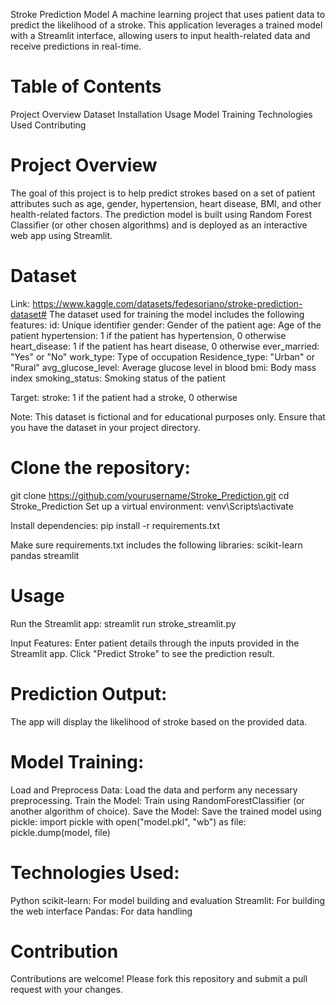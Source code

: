 Stroke Prediction Model A machine learning project that uses patient data to predict the likelihood of a stroke. This application leverages a trained model with a Streamlit interface, allowing users to input health-related data and receive predictions in real-time.

# Table of Contents
Project Overview Dataset Installation Usage Model Training Technologies Used Contributing

# Project Overview
The goal of this project is to help predict strokes based on a set of patient attributes such as age, gender, hypertension, heart disease, BMI, and other health-related factors. The prediction model is built using Random Forest Classifier (or other chosen algorithms) and is deployed as an interactive web app using Streamlit.

# Dataset
Link: https://www.kaggle.com/datasets/fedesoriano/stroke-prediction-dataset# The dataset used for training the model includes the following features: id: Unique identifier gender: Gender of the patient age: Age of the patient hypertension: 1 if the patient has hypertension, 0 otherwise heart_disease: 1 if the patient has heart disease, 0 otherwise ever_married: "Yes" or "No" work_type: Type of occupation Residence_type: "Urban" or "Rural" avg_glucose_level: Average glucose level in blood bmi: Body mass index smoking_status: Smoking status of the patient

Target: stroke: 1 if the patient had a stroke, 0 otherwise

Note: This dataset is fictional and for educational purposes only. Ensure that you have the dataset in your project directory.

# Clone the repository:
git clone https://github.com/yourusername/Stroke_Prediction.git cd Stroke_Prediction Set up a virtual environment: venv\Scripts\activate

Install dependencies: pip install -r requirements.txt

Make sure requirements.txt includes the following libraries: scikit-learn pandas streamlit

# Usage
Run the Streamlit app: streamlit run stroke_streamlit.py

Input Features: Enter patient details through the inputs provided in the Streamlit app. Click "Predict Stroke" to see the prediction result.

# Prediction Output:
The app will display the likelihood of stroke based on the provided data.

# Model Training:
Load and Preprocess Data: Load the data and perform any necessary preprocessing. Train the Model: Train using RandomForestClassifier (or another algorithm of choice). Save the Model: Save the trained model using pickle: import pickle with open("model.pkl", "wb") as file: pickle.dump(model, file)

# Technologies Used:
Python scikit-learn: For model building and evaluation Streamlit: For building the web interface Pandas: For data handling

# Contribution
Contributions are welcome! Please fork this repository and submit a pull request with your changes.
